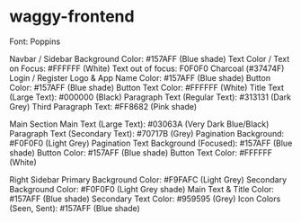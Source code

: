 # waggy-frontend

Font: Poppins

Navbar / Sidebar
Background Color: #157AFF (Blue shade)
Text Color / Text on Focus: #FFFFFF (White)
Text out of focus: F0F0F0
Charcoal (#37474F)
Login / Register
Logo & App Name Color: #157AFF (Blue shade)
Button Color: #157AFF (Blue shade)
Button Text Color: #FFFFFF (White)
Title Text (Large Text): #000000 (Black)
Paragraph Text (Regular Text): #313131 (Dark Grey)
Third Paragraph Text: #FF8682 (Pink shade)

Main Section
Main Text (Large Text): #03063A (Very Dark Blue/Black)
Paragraph Text (Secondary Text): #70717B (Grey)
Pagination Background: #F0F0F0 (Light Grey)
Pagination Text Background (Focused): #157AFF (Blue shade)
Button Color: #157AFF (Blue shade)
Button Text Color: #FFFFFF (White)

Right Sidebar
Primary Background Color: #F9FAFC (Light Grey)
Secondary Background Color: #F0F0F0 (Light Grey shade)
Main Text & Title Color: #157AFF (Blue shade)
Secondary Text Color: #959595 (Grey)
Icon Colors (Seen, Sent): #157AFF (Blue shade)